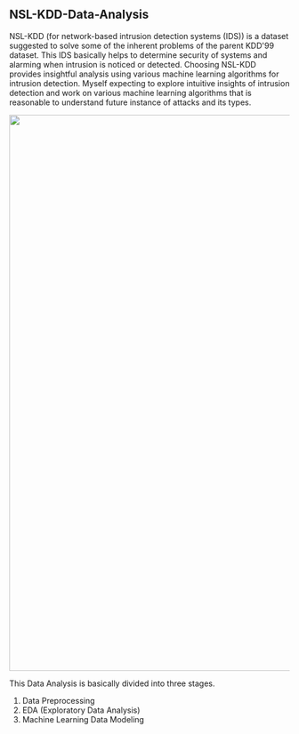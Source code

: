 ## NSL-KDD-Data-Analysis
NSL-KDD (for network-based intrusion detection systems (IDS)) is a dataset suggested to solve some of the inherent problems of the parent KDD'99 dataset. This IDS basically helps to determine security of systems and alarming when intrusion is noticed or detected. Choosing NSL-KDD provides insightful analysis using various machine learning algorithms for intrusion detection. Myself expecting to explore intuitive insights of intrusion detection and work on various machine learning algorithms that is reasonable to understand future instance of attacks and its types.


<img align = "center" width = "1000" src = "https://hsc.com/Portals/0/Images/Network%20Intrusion%20Detection%20System.png">

This Data Analysis is basically divided into three stages. 
1. Data Preprocessing 
2. EDA (Exploratory Data Analysis) 
3. Machine Learning Data Modeling
